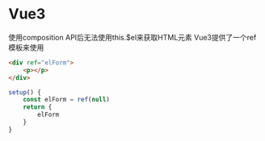 # Vue3

使用composition API后无法使用this.$el来获取HTML元素
Vue3提供了一个ref模板来使用
```html
<div ref="elForm">
    <p></p>
</div> 
```
```js
setup() {
    const elForm = ref(null)
    return {
        elForm
    }
}
```

